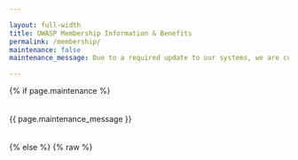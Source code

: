 ```yaml
---

layout: full-width
title: OWASP Membership Information & Benefits
permalink: /membership/
maintenance: false
maintenance_message: Due to a required update to our systems, we are currently experiencing issues with our Membership portal, renewals, and joining. Thank you for your patience as we work to resolve the issues.

---
```


<style>
[v-cloak] {display: none}
.shared-header {
  width: 50%;
  display: inline;
  padding: 8px;
  border-left: 2px solid darkgray;
  border-top: 2px solid darkgray;
  border-right: 2px solid darkgray;
  border-radius: 4px;
  margin-right: 6px;
}

.address {
  margin-bottom: 2px;
}

.unselected {
  background: lightgray;
}
</style>
{% if page.maintenance %}
<br><br><br>
{{ page.maintenance_message }}
<br><br><br>
{% else %}
{% raw %}
<div id="membership-app" style="margin: 0px;" v-cloak>

  <div class="col-sidebar">
    <div class="main-wrapper" style="padding: 0px;">
      <div>

      <!-- main membership form -->

      <div style='margin-top: 8px; margin-bottom: 8px;'><h1 class='shared-header'>Individual Membership</h1><h1 class='shared-header unselected'><a href="/supporters/">Corporate Supporter</a></h1></div>
    <h3>Already a member? <a href="https://members.owasp.org/">Sign in to the Membership Portal</a></h3>
    <h3><a href="#member_benefits">What you get as a member</a></h3>
    
<!-- The member_benefits page is found at https://github.com/OWASP/owasp.github.io/blob/main/_includes/member_benefits.md-->

      <!-- <div class='alert'><h2>15% off two year memberships!</h2> 
          Your contributions help support OWASP's mission by:
          <ul><li>Funding chapters, events, and projects</li>
          <li>Sustaining OWASP's operations</li>
          <li>Helping out with scholarships to our Global AppSec events</li>
          </ul>
      </div> -->      
      <h2>Join Now <span style="font-size:smaller"><p>(Already an OWASP member and want to renew? Sign in to the <a href="https://members.owasp.org/">Membership Portal</a>)</p></span></h2>
      <form class="form-container" v-on:submit.prevent="handleSubmit">
        <div class="error-text" style="font-size: 90%; margin-bottom: 16px" id="error-message" v-if="Object.keys(errors).length">
          Please correct the errors below before proceeding.
        </div>
        <div class="form-row" style="margin-bottom: 25px;">
            <select v-model="country">
              <option value="null">Country of Residence</option>
              <option v-for="item in countries" v-bind:value="item">
                {{ item.name }}
              </option>
            </select>
            <div class="error-text" v-if="errors.country">
              {{ errors.country[0] }}
            </div>                    
        </div>
        <div class="form-row" style="margin-bottom: 8px;" v-if="!free_leader">
          <div class="membership-option" v-for="membership in membershipOptions" v-on:click="updateMembership(membership.name, membership.discount)" v-bind:class="membership_type === membership.name ? 'selected' : ''">
            {{ membership.name }} {{ membership.amount }} {{membership.special}}
          </div>
        </div>
        <div class="error-text" v-if="errors.membership_type">
          {{ errors.membership_type[0] }}
        </div>
        <div style="margin-bottom: 35px; margin-top: 35px;">
	  <label class="checkbox-container" v-if="showAutoRenew">Set my Membership to Auto-renew
	    <input type="checkbox" v-model="auto_renew">
	    <span class="checkmark"></span>
	  </label>
	  <label class="checkbox-container">Join the OWASP Mailing List (See details below)
	    <input type="checkbox" v-model="mailing_list">
	    <span class="checkmark"></span>
	  </label>
    <label class="checkbox-container">I am requesting <a href="https://owasp.org/www-policy/operational/membership#complimentary-membership" target="_blank">Complimentary Membership for OWASP Leaders</a>
	    <input type="checkbox" v-model="free_leader">
	    <span class="checkmark"></span>
	  </label>
    <div class='error-text' v-if="errors.free_leader">
       {{ errors.free_leader[0] }}
       <br>Please <a href='https://contact.owasp.org/'>Contact Us</a> if you feel this was in error.
    </div>
    <label class="checkbox-container" v-if="free_leader">I agree to be bound by the <a href="https://owasp.org/www-policy/legal/leaders-commitment-agreement">Leader Agreement</a>
	    <input type="checkbox" v-model="free_leader_agreement">
	    <span class="checkmark"></span>
	  </label>
    <div class='error-text' v-if="errors.free_leader_agreement">
       {{ errors.free_leader_agreement[0] }}
    </div>
        </div>
        <div class="membership-fields">
          <h3>Your Information</h3>
	  <h4>If renewing, please use the same email address you used originally when joining. Not sure? Log into the <a href="https://members.owasp.org/">Membership Portal</a></h4>
          <div>
            <input type="text" v-model="email" aria-label="Email Address"
            placeholder="Member Email Address" />
            <div class="error-text" v-if="errors.email">
              {{ errors.email[0] }}
            </div>
          </div>
          <div>
            <input type="text" v-model="email_confirm" aria-label="Confirm Email
            Address" placeholder="Confirm Member Email Address" />
            <div class="error-text" v-if="errors.email_confirm">
              {{ errors.email_confirm[0] }}
            </div>
          </div>
          <div>
            <input type="text" v-model="name_on_card" aria-label="Name" placeholder="Member Name" />
            <div class="error-text" v-if="errors.name_on_card">
              {{ errors.name_on_card[0] }}
            </div>
          </div>
          <div v-if="student">
            <input type="text" v-model="university" aria-label="University" placeholder="University" />
            <div class="error-text" v-if="errors.university">
              {{ errors.university[0] }}
            </div>
          </div>                    
          <div v-else>
            <input type="text" v-model="company_name" aria-label="Company Name" placeholder="Company Name" />
            <div class="error-text" v-if="errors.company_name">
              {{ errors.company_name[0] }}
            </div>
          </div>          
          <div>
            <input class="address" v-model="address" type="text" aria-label="Postal Address" placeholder="Postal Address">
            <input class="address" v-model="address2" type="text" aria-label="Postal Address 2" placeholder="Postal Address 2">
            <input class="address" v-model="city" type="text" aria-label="City" placeholder="City">
            <input class="address" type="text" v-model="state" aria-label="State" placeholder="State">
            <input type="text" v-model="postal_code" aria-label="Postal Code" placeholder="Postal Code" />                     
            <div class="error-text" v-if="errors.address">
              {{ errors.address[0] }}
            </div>
          </div>
        </div>
        <div class="submit-container">
          <button type="submit" class="membership-button" v-bind:disabled="loading"><div v-if="!loading">Submit</div><div class='spinner' v-if="loading"><div class='inner-spinner' v-if="loading"></div>
        </div></button>
        </div>
        
      </form>

      <p class="legal-text">By submitting this form, you are consenting to receive communications from the OWASP Foundation concerning the status of your membership and agree to adhere to the OWASP Foundation <a href="/www-policy/operational/code-of-conduct">Code of Conduct</a>. Membership Dues are not prorated nor can they be cancelled once purchased. Discounted and <a href="/membership?student=yes">Student Memberships</a> are only offered to qualifying individuals. Fraudulent membership submissions will be revoked without notice for no refund. You can elect to receive marketing mails from us by also selecting "Join the OWASP Marketing Mail List." Marketing mails include information and special offers for upcoming conferences, meetings, and other opportunities offered to you. You can revoke your consent to receive Marketing Mail List emails at any time by using the Unsubscribe link found at the bottom of these emails.</p>

      <!-- end membership form -->

      </div>
      <aside class="sidebar" role="complementary">
        <!-- reserved for future use -->
      </aside>
    </div>
    <img src="/assets/images/web//members-header.png" alt="Attendees at a Global AppSec Conference">
    <h3 id="member_benefits">Member Benefits</h3>
{% endraw %}
      {% include member_benefits.md %}
{% raw %}
  </div>

</div>
{% endraw %}

<script src="https://js.stripe.com/v3"></script>
<script src="https://unpkg.com/vue@2/dist/vue.min.js"></script>
<script src="https://unpkg.com/axios/dist/axios.min.js"></script>

<script>
var stripe = Stripe('pk_live_mw0B2kiXQTFkD44liAEI03oT00S5AGfSV3');
window.addEventListener('load', function () {
  new Vue({
    el: '#membership-app',
    data: {
      loading: false,
      errors: {},
      countries: {{ site.data.countries | jsonify }},
      membership_type: null,
      membership_amount: null,
      membership_discount: null,
      country: null,
      postal_code: null,
      email: null,
      email_confirm: null,
      name_on_card: null,
      company_name: null,
      university: null,
      address: null,
      address2: null,
      city: null,
      state: null,
      auto_renew: false,
      student: false,
      mailing_list: false,
      free_leader: false,
      free_leader_agreement: false,
      owasp_staff: {{ site.data.staff | jsonify }}
    },
    created: function () {
      const queryParams = new URLSearchParams(window.location.search);
      if (queryParams.has('student')) {
        this.student = true
        this.membership_type = 'One Year';
        this.membership_discount = false;
        this.$forceUpdate();
      }
      if(queryParams.has('email')){
        this.email = queryParams.get('email')
        
      }
    },
    computed: {
      showAutoRenew: function () {
        return !this.student && this.membership_type == 'One Year'
      },
      membershipOptions: function () {
        
        if (!this.isDiscounted(this.country) && !this.isForceMajeure(this.country)) {
        if (this.student) {
              return [
                { name: 'One Year', amount: '$20', discount: false }
              ];
            } else {
              return [
                { name: 'One Year', amount: '$50', discount: false },
                { name: 'Two Year', amount: '$95', discount: false },//95 normally
                { name: 'Lifetime', amount: '$500', discount: false}
              ];
        }
    } else if (this.isForceMajeure(this.country)) {
        if (this.student) {
          return [ { name: 'One Year', amount: '$0', discount: true }]
        }else {
            return [
              { name: 'One Year', amount: '$0', discount: true },
              { name: 'Two Year', amount: '$95', discount: false },//95 normally
              { name: 'Lifetime', amount: '$500', discount: false}
            ];
          }
        } else {
	      if (this.student) {
          return [
            { name: 'One Year', amount: '$8', discount: true }
          ];
          }else{
          return [
            { name: 'One Year', amount: '$20', discount: true }, 
            { name: 'Two Year', amount: '$35', discount: true },//35 normally
            { name: 'Lifetime', amount: '$200', discount: true} 
          ]
	  }
        }
      }
    },
    watch: {
      country: function (newCountry, oldCountry) {
        // if (this.student) {
        //   return;
        // }

        if (newCountry.discount) {
          //this.membership_type = 'One Year';
          this.membership_discount = true;
          this.$forceUpdate();
        } else if (oldCountry && oldCountry.discount) {
          this.membership_type = null;
          this.membership_discount = false;
          this.$forceUpdate();
        }
      }
    },
    methods: {

      isDiscounted: function(country) {
        return country && country.hasOwnProperty('discount') && country.discount;
      },
      isForceMajeure: function(country) {
         return country && country.hasOwnProperty('force_majeure') && country.force_majeure;
      },
      handleSubmit: function () {
        
        if (this.isForceMajeure(this.country)) {
          return this.handleForceMajeureSubmit();
        }
        if (this.free_leader || this.isForceMajeure(this.country)){
          return this.handleLeaderSubmit();
        }

        this.loading = true;
        this.validateForm();
        
        if (Object.keys(this.errors).length > 0) {
          this.loading = false;
          //this works...why not in the axios post?
          this.$nextTick(function () {
            document.getElementById('error-message').scrollIntoView();
          })
        } else {
          const postData = {
            checkout_type: 'membership',
            membership_type: this.membership_type,
            discount: this.membership_discount,
            recurring: this.auto_renew,
            country: this.country,
            postal_code: this.postal_code,
            email: this.email,
            name: this.name_on_card,
            company: this.company_name,
            university: this.university,
            address: this.address,
            address2: this.address2,
            city: this.city,
            state: this.state,
            mailing_list: this.mailing_list,
            free_leader: this.free_leader,
            student: this.student,
            currency: 'usd'
          };
          axios.post('https://owaspadmin.azurewebsites.net/api/CreateCheckoutSession?code=ulMNYVfgzBytI1adat1lS6MQ3NabtwKE4IgCJ8yKuhvbFoQh6nOYaw==', postData)
            .then(function (response) {
              stripe.redirectToCheckout({
                sessionId: response.data.data.session_id
              }).then(function (result) {
                console.log(result.error.message)
              }); 
            })
            .catch(function (error) {
              vm.errors = error.response.data.errors
              vm.loading = false
              vm.$nextTick(function(){
                document.getElementById('error-message').scrollIntoView();
              })
            });
        }
      },
      handleForceMajeureSubmit: function () {        
        this.loading = true;
        this.validateForm();
          // check the function call for free leader, if not leader, give error
        if (Object.keys(this.errors).length > 0) {
          this.loading = false;
          //this works...why not in the axios post?
          this.$nextTick(function () {
            document.getElementById('error-message').scrollIntoView();
          })
        } else {
          const postData = {
            checkout_type: 'membership',
            membership_type: 'complimentary',
            discount: this.membership_discount,
            recurring: this.auto_renew,
            country: this.country['name'],
            postal_code: this.postal_code,
            email: this.email,
            name: this.name_on_card,
            company: this.company_name,
            university: this.university,
            mailing_list: this.mailing_list,
            free_leader: this.free_leader,
            student: this.student,
            leader_agreement: this.free_leader_agreement,
            currency: 'usd'
          };
          let errors = {}
          // so instead of this...just create the membership? https://owaspadmin.azurewebsites.net/api/IsLeaderByEmail?code=yGSVCT1EaQHhLsVhbF6zEiOUninaB/jT4CIO9OyNdqg7lVmr8J4jLA==
          axios.post('https://owaspadmin.azurewebsites.net/api/CreateForceMajeureMembership?code=GA5kUqmhhi7E3y6qBNPVNd_xq0jKEdM_cL9jG_k2mQ50AzFuOufHAA==', postData)
            .then(response => {
              
              if(response.data.error){
                errors = [response.data.error]
                this.errors = errors
                if (response.data.error.indexOf('agreement') > 0)
                  errors.free_leader_agreement = [response.data.error];
                else
                  errors.free_leader = [response.data.error];
              }
              else{
                //success case?
                this.$nextTick(function () {
                    document.location.href = "/membership-success"
                  })
              }
              this.loading = false
              if (Object.keys(this.errors).length > 0) {
                this.loading = false;
                
                this.$nextTick(function () {
                  document.getElementById('error-message').scrollIntoView();
                })
              }
            })
            .catch(error => {
              errors = [error]
              errors.free_leader = [error]
              this.errors = errors
              this.loading = false
              if (Object.keys(this.errors).length > 0) {
                this.loading = false;
                
                this.$nextTick(function () {
                  document.getElementById('error-message').scrollIntoView();
                })
              }
            });
        }
      },
      handleLeaderSubmit: function() {
        this.loading = true;
        this.validateForm();
          // check the function call for free leader, if not leader, give error
        if (Object.keys(this.errors).length > 0) {
          this.loading = false;
          //this works...why not in the axios post?
          this.$nextTick(function () {
            document.getElementById('error-message').scrollIntoView();
          })
        } else {
          const postData = {
            checkout_type: 'membership',
            membership_type: 'complimentary',
            discount: this.membership_discount,
            recurring: this.auto_renew,
            country: this.country['name'],
            postal_code: this.postal_code,
            email: this.email,
            name: this.name_on_card,
            company: this.company_name,
            university: this.university,
            mailing_list: this.mailing_list,
            free_leader: this.free_leader,
            student: this.student,
            leader_agreement: this.free_leader_agreement,
            currency: 'usd'
          };
          let errors = {}
          // so instead of this...just create the membership? https://owaspadmin.azurewebsites.net/api/IsLeaderByEmail?code=yGSVCT1EaQHhLsVhbF6zEiOUninaB/jT4CIO9OyNdqg7lVmr8J4jLA==
          axios.post('https://owaspadmin.azurewebsites.net/api/CreateLeaderMembership?code=4ooIeXPupxNPTpIXRsPEiIDEhpeuTmr9wmsURjLHXCm3YFozQHfNwA==', postData)
            .then(response => {
              
              if(response.data.error){
                errors = [response.data.error]
                this.errors = errors
                if (response.data.error.indexOf('agreement') > 0)
                  errors.free_leader_agreement = [response.data.error];
                else
                  errors.free_leader = [response.data.error];
              }
              else{
                //success case?
                this.$nextTick(function () {
                    document.location.href = "/membership-success"
                  })
              }
              this.loading = false
              if (Object.keys(this.errors).length > 0) {
                this.loading = false;
                
                this.$nextTick(function () {
                  document.getElementById('error-message').scrollIntoView();
                })
              }
            })
            .catch(error => {
              errors = [error]
              errors.free_leader = [error]
              this.errors = errors
              this.loading = false
              if (Object.keys(this.errors).length > 0) {
                this.loading = false;
                
                this.$nextTick(function () {
                  document.getElementById('error-message').scrollIntoView();
                })
              }
            });
        }
      },
      updateMembership: function (name, discount) {
        this.membership_type = name;
        this.membership_discount = discount;
        this.$forceUpdate();
      },
      not_on_staff: function (email) {
        for( item in this.owasp_staff) {
          if ( email == this.owasp_staff[item].email ){
            return false;
          }
        }
        return true;
      },
      validateForm: function () {
        let errors = {};        

        if (!this.membership_type && !this.free_leader) {
          errors.membership_type = ['Please select a membership type.'];
        }

        if(this.free_leader && !this.free_leader_agreement){
          errors.free_leader_agreement = ['You must accept the leader agreement.']
        }

        if (!/^[^\s@]+@[^\s@]+\.[^\s@]+$/.test(this.email) || !this.email) {
          errors.email = ['Please enter a valid email address'];
        }

        if (this.email && this.email.endsWith('owasp.com')) {
          if (this.not_on_staff(this.email)){
            errors.email = ['Your email address does not end in owasp.com unless you are on the staff of the OWASP Foundation'];
          }
        }

        if (this.email_confirm !== this.email) {
          errors.email_confirm = ['Both email addresses must match.'];
        }

        if(!this.name_on_card) {
          errors.name_on_card = ['Please enter your first and last name.'];
        }
        else {
          fname = this.name_on_card.substr(0, this.name_on_card.indexOf(' '));
          lname = this.name_on_card.substr(this.name_on_card.indexOf(' ') + 1);

          if (!fname || !lname) {
            errors.name_on_card = ['Please enter your first and last name.'];
          }
        }

        if (this.student && !this.university) {
          errors.university = ['Please enter your university name'];
        }

        if (!this.country) {
          errors.country = ['Please select your country.'];
        }        

        if (!this.postal_code) {
          errors.address = ['Postal code is required.'];
        }

        if(!this.state) {
          errors.address = ['State is required.'];
        }

        if (!this.city) {
          errors.address = ['City is required.'];
        }

        if (!this.address){
          errors.address = ['Address is required.'];
        }

        this.errors = errors;
      }
    }
  })
}, false)
</script>
{% endif %}
